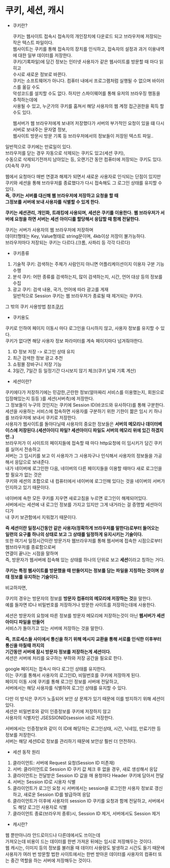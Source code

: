 # 쿠키, 세션, 캐시

- 쿠키란?

  쿠키는 웹사이트 접속시 접속자의 개인장치에 다운로드 되고 브라우저에 저장되는 작은 텍스트 파일이다.  
  웹사이트는 쿠키를 통해 접속자의 장치를 인식하고, 접속자의 설정과 과거 이용내역에 대한 일부 데이터를 저장한다.  
  쿠키(기록파일)에 담긴 정보는 인터넷 사용자가 같은 웹사이트를 방문할 때 마다 읽히고  
  수시로 새로운 정보로 바뀐다.  
  쿠키는 소프트웨어가 아니다. 컴퓨터 내에서 프로그램처럼 실행될 수 없으며 바이러스를 옮길 수도  
  악성코드를 설치할 수도 없다. 하지만 스파이웨어를 통해 유저의 브라우징 행동을 추적하는데에  
  사용될 수 있고, 누군가의 쿠키를 훔쳐서 해당 사용자의 웹 계정 접근권한을 획득 할 수도 있다.

  웹서버가 웹 브라우저에게 보내어 저장했다가 서버의 부가적인 요청이 있을 떄 다시 서버로 보내주는 문자열 정보,  
  웹사이트 방문시 방문 기록 등 브라우저에서의 정보들이 저장된 텍스트 파일..

일반적으로 쿠키에는 만료일이 있다.  
브라우저를 닫는 경우 자동으로 삭제되는 쿠키도 있고(세션 쿠키),  
수동으로 삭제되기전까지 남아있는 등, 오랜기간 동안 컴퓨터에 저장되는 쿠키도 있다.(지속적 쿠키)

웹에서 요청마다 매번 연결과 해제가 되면서 새로운 사용자로 인식되는 단점이 있지만  
쿠키와 세션을 통해 브라우저를 종료했다가 다시 접속해도 그 로그인 상태를 유지할 수 있다.  
**즉, 쿠키는 서버를 대신해 웹 브라우저에 저장하고 요청을 할 때**  
**그정보를 서버에 보내 사용자를 식별할 수 있게 한다.**

**쿠키는 세션관리, 개인화, 트래킹에 사용되며, 세션은 쿠키를 이용한다.**
**웹 브라우저가 서버에 요청을 하면 서버는 세션 아이디를 할당해서 응답할 때 함께 전달한다.**

쿠키는 서버가 사용자의 웹 브라우저에 저장하며  
데이터형태는 Key, Value형태로 string문이며, 4kb이상 저장이 불가능하다.  
브라우저마다 저장되는 쿠키는 다르다.(크롬, 사파리 등 각각 다르다)

- 쿠키종류

1.  기술적 쿠키: 검색하는 주체가 사람인지 아니면 어플리케이션이지 이용자 구분 기능 수행
2.  분석 쿠키: 어떤 종류를 검색하는지, 많이 검색하는지, 시간, 언어 대상 등의 정보를 수집
3.  광고 쿠키: 검색 내용, 국가, 언어에 따라 광고를 게재  
    일반적으로 Session 쿠키는 웹 브라우저가 종료될 때 제거되는 쿠키다.

그 밖의 쿠키 사용방법 참조[쿠키](https://lovefor-you.tistory.com/24)

- 쿠키용도

쿠키로 인하여 페이지 이동시 마다 로그인을 다시하지 않고, 사용자 정보를 유지할 수 있다.  
쿠키가 없다면 해당 사용자 정보 파라미터를 계속 페이지마다 넘겨줘야한다.

1. ID 정보 저장 -> 로그인 상태 유지
2. 최근 검색한 정보 광고 추천
3. 쇼핑몰 장바구니 저장 기능
4. 3일간, 7일간 등 일정기간 다시보지 않기 체크(쿠키 날짜 기록 계산)

- 세션이란?

쿠키에다가 저장하기에는 민감한,곤란한 정보(얼마짜리 서비스를 이용했는지, 회원으로 입장해있는지 등등 )를 세션(서버측)에 저장한다.  
그 정보들이 누구의 것인지는 쿠키에 Session ID(바코드와 유사하다)를 통해 구분한다.  
세션을 사용하는 서비스에 접속하면 사용자를 구분하기 위한 기한이 짦은 임시 키 하나를 브라우저에 보내서 쿠키로 저장한다.  
사용자가 웹사이트를 돌아다닐때 사용자의 중요한 정보들은 **서버의 메모리나 데이터베이스에 저장된다.(세션아이디 파일? 세션아이디 파일도 서버의 메모리 위에 있긴 하겠지만..)**  
브라우저가 이 사이트의 페이지들에 접속할 때 마다 http요청에 이 임시키가 담긴 쿠키를 실어서 전송하고  
서버는 그 임시키를 보고 이 사용자가 그 사용자구나 인식해서 사용자의 정보들을 가공해서 응답으로 보내준다.  
내가 네이버에 로그인한 다음, 네이버의 다른 페이지들을 이용할 때마다 새로 로그인을 할 필요가 없는 것은  
쿠키와 세션의 조합으로 내 컴퓨터에서 네이버에 로그인해 있다는 것을 네이버의 서버가 인지하고 있기 때문이다.

네이버에 속한 모든 쿠키를 지우면 새로고침을 누르면 로그인이 해제되어있다.  
서버에서는 세션에 내 로그인 정보를 가지고 있지만 그게 내거라는 걸 증명할 세션아이디가  
내 쿠키 보관함에서 지워졌기 때문이다.

**즉 세션이란 일정시간동안 같은 사용자(정확하게 브라우저를 말한다)로부터 들어오는**  
**일련의 요구를 하나의 상태로 보고 그 상태를 일정하게 유지시키는 기술이다.**  
또한 여기서 일정시간이란 방문가자 웹브라우저를 통해 웹서버에 접속한 시점으로부터 웹브라우저를 종료함으로써  
연결이 끝나는 시점을 말하며  
즉, 방문자가 웹서버에 접속해 있는 상태를 하나의 단위로 보고 **세션**이라고 칭하는 거다.

**쿠키는 특정 웹사이트를 방문했을 때 만들어지는 정보를 담는 파일을 지칭하는 것이며 상태 정보를 유지하는 기술이다.**

비교하자면,

쿠키의 경우는 방문자의 정보를 **방문자 컴퓨터의 메모리에 저장하는 것**을 말한다.  
예를 들자면 ID나 비밀번호를 저장하거나 방문한 사이트를 저장하는데에 사용한다.

세션은 방문자의 요청에 따른 정보를 방문자 메모리에 저장하는것이 아닌 **웹서버가 세션 아이디 파일을 만들어**  
서비스가 돌아가고 있는 서버에 저장하는 것을 말한다.

**즉, 프로세스들 사이에서 통신을 하기 위해 메시지 교환을 통해 서로를 인식한 이후부터 통신을 마칠때 까지의**  
**기간동안 서버에 잠시 방문자 정보를 저장하는게 세션이다.**  
세션은 서버에 처리를 요구하는 부하와 저장 공간을 필요로 한다.

google 페이지는 접속시 마다 로그인 상태를 유지한다.  
이는 쿠키를 통해서 사용자의 로그인ID, 비밀번호를 쿠키에 저장하게 된다.  
페이지 이동 시에 쿠키를 통해 로그인 정보를 서버에 전달하고,  
서버에서는 해당 사용자를 식별하여 로그인 상태를 유지할 수 있다.

다만 이 방식은 쿠키가 노출되어 보안 상 문제가 있기 때문에 이를 방지하기 위해 세션이 있다.  
세션은 비밀번호와 같이 인증정보를 쿠키에 저장하지 않고  
사용자의 식별자인 JSESSIONID(session id)로 저장한다.

서버에서는 인증정보와 같이 이 ID에 해당하는 로그인상태, 시간, 닉네임, 만료기한 등 정보를 저장한다.  
서버는 해당 세션ID로 정보를 관리하기 때문에 보안상 훨씬 더 안전하다.

- 세션 동작 원리

1. 클라이언트: 서버에 Request 요청(Session ID 미존재)
2. 서버: 클라이언트로 Session ID 쿠키 값 체크 후 없을 경우, 새로 생성해서 응답
3. 클라이언트는 전달받은 Session ID 값을 매 용청마다 Header 쿠키에 담아서 전달
4. 서버는 Session ID로 시용자 식별
5. 클라이언트가 로그인 요청 시 서버에서는 session을 로그인한 사용자 정보로 갱신하고, 새로운 Session ID를 발급하여 응답
6. 클라이언트가 이후에 사용자의 session ID 쿠키를 요청과 함께 전달하고, 서버에서도 해당 로그인 사용자로 식별
7. 클라이언트 종료(브라우저 종류)시, Session ID 제거, 서버에서도 Session 제거

- 캐시란?

웹 뿐만아니라 안드로이드나 다른데에서도 쓰이는데  
가져오는데 비용이 드는 데이터를 한번 가져온 뒤에는 임시로 저장해두는 것이다.  
웹 캐시는, 이미지 등의 정보를 불러올 때 데이터 사용량도 발생하고 시간도 들기 때문에  
사용자가 여러 번 방문할 법한 사이트에서는 한번 받아온 데이터를 사용자의 컴퓨터 또는 중간 역할을 하는 서버에 저장해두는 것이다.
